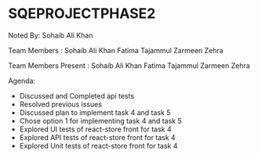 # SQEPROJECTPHASE2

Noted By:
Sohaib Ali Khan

Team Members : 
Sohaib Ali Khan
Fatima Tajammul
Zarmeen Zehra

Team Members Present : 
Sohaib Ali Khan
Fatima Tajammul
Zarmeen Zehra

Agenda:

- Discussed and Completed api tests
- Resolved previous issues
- Discussed plan to implement task 4 and task 5
- Chose option 1 for implementing task 4 and task 5
- Explored UI tests of react-store front for task 4
- Explored API tests of react-store front for task 4
- Explored Unit tests of react-store front for task 4


